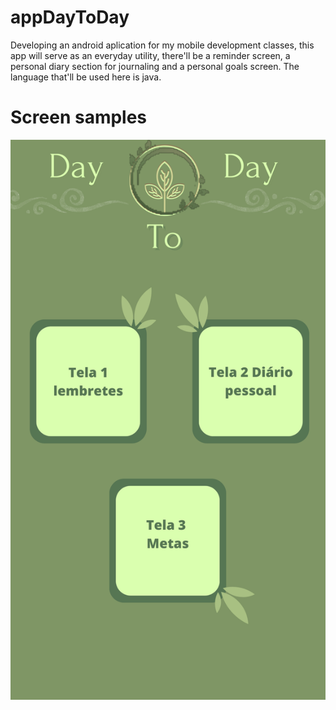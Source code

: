 # appDayToDay
 Developing an android aplication for my mobile development classes, this app will serve as an everyday utility, there'll be a reminder screen, a personal diary section for journaling and a personal goals screen. The language that'll be used here is java.



# Screen samples
![sample of the main screen](screens/1-MainScreen.png)
